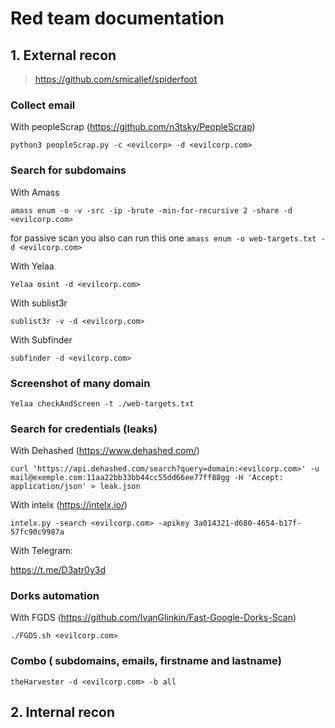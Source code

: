 # Red team documentation


## 1. **External recon**

>https://github.com/smicallef/spiderfoot


### Collect email

With peopleScrap (https://github.com/n3tsky/PeopleScrap)

`python3 peopleScrap.py -c <evilcorp> -d <evilcorp.com>`


### Search for subdomains

With Amass

`amass enum -o -v -src -ip -brute -min-for-recursive 2 -share -d <evilcorp.com>`

for passive scan you also can run this one `amass enum -o web-targets.txt -d <evilcorp.com>` 

With Yelaa

`Yelaa osint -d <evilcorp.com>`

With sublist3r

`sublist3r -v -d <evilcorp.com>`

With Subfinder 

`subfinder -d <evilcorp.com>`


### Screenshot of many domain

`Yelaa checkAndScreen -t ./web-targets.txt`


### Search for credentials (leaks)

With Dehashed (https://www.dehashed.com/)

`curl 'https://api.dehashed.com/search?query=domain:<evilcorp.com>' -u mail@exemple.com:11aa22bb33bb44cc55dd66ee77ff88gg -H 'Accept: application/json' > leak.json`


With intelx (https://intelx.io/)

`intelx.py -search <evilcorp.com> -apikey 3a014321-d680-4654-b17f-57fc90c9987a`

With Telegram: 

https://t.me/D3atr0y3d


### Dorks automation 

With FGDS (https://github.com/IvanGlinkin/Fast-Google-Dorks-Scan)

`./FGDS.sh <evilcorp.com>`

### Combo ( subdomains, emails, firstname and lastname)

`theHarvester -d <evilcorp.com> -b all`



## 2. **Internal recon**



